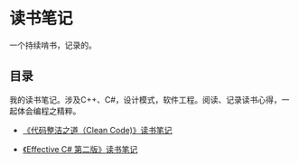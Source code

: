 # 读书笔记
一个持续啃书，记录的。
## 目录
我的读书笔记。涉及C++、C#，设计模式，软件工程。阅读、记录读书心得，一起体会编程之精粹。

- [《代码整洁之道（Clean Code)》读书笔记](https://github.com/QianMo/Reading-Notes/tree/master/%E3%80%8A%E4%BB%A3%E7%A0%81%E6%95%B4%E6%B4%81%E4%B9%8B%E9%81%93%E3%80%8B%E8%AF%BB%E4%B9%A6%E7%AC%94%E8%AE%B0)

- [《Effective C# 第二版》读书笔记](https://github.com/QianMo/Reading-Notes/tree/master/%E3%80%8AEffective%20C%23%20%E7%AC%AC%E4%BA%8C%E7%89%88%E3%80%8B%E8%AF%BB%E4%B9%A6%E7%AC%94%E8%AE%B0)
